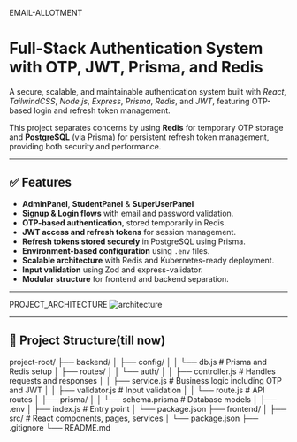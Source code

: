 EMAIL-ALLOTMENT
# Full-Stack Authentication System with OTP, JWT, Prisma, and Redis

A secure, scalable, and maintainable authentication system built with *React*, *TailwindCSS*, *Node.js*, *Express*, *Prisma*, *Redis*, and *JWT*, featuring OTP-based login and refresh token management.

This project separates concerns by using **Redis** for temporary OTP storage and **PostgreSQL** (via Prisma) for persistent refresh token management, providing both security and performance.

---

## ✅ Features
- **AdminPanel**, **StudentPanel** & **SuperUserPanel**
- **Signup & Login flows** with email and password validation.
- **OTP-based authentication**, stored temporarily in Redis.
- **JWT access and refresh tokens** for session management.
- **Refresh tokens stored securely** in PostgreSQL using Prisma.
- **Environment-based configuration** using `.env` files.
- **Scalable architecture** with Redis and Kubernetes-ready deployment.
- **Input validation** using Zod and express-validator.
- **Modular structure** for frontend and backend separation.

---

PROJECT_ARCHITECTURE
![architecture](https://github.com/user-attachments/assets/0c3e4738-77c6-45e9-9ffa-c75fb6076e4b)

---

## 📂 Project Structure(till now)

project-root/
├── backend/
│ ├── config/
│ │ └── db.js # Prisma and Redis setup
│ ├── routes/
│ │ └── auth/
│ │ ├── controller.js # Handles requests and responses
│ │ ├── service.js # Business logic including OTP and JWT
│ │ ├── validator.js # Input validation
│ │ └── route.js # API routes
│ ├── prisma/
│ │ └── schema.prisma # Database models
│ ├── .env
│ ├── index.js # Entry point
│ └── package.json
├── frontend/
│ ├── src/ # React components, pages, services
│ └── package.json
├── .gitignore
└── README.md


